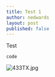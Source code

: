 ```yaml
---
title: Test 1
author: nedwards
layout: post
published: false
---
```





Test

```
code
```

![433TX.jpg]({{site.baseurl}}/assets/433TX.jpg)


